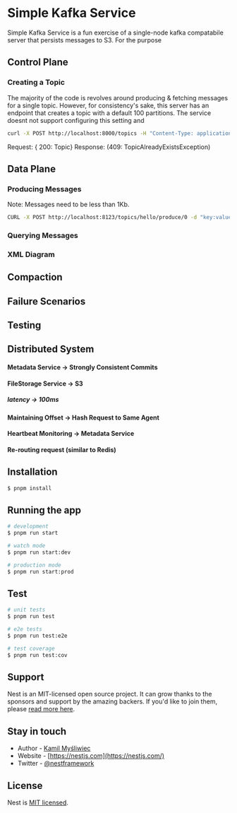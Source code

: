 # Simple Kafka Service

Simple Kafka Service is a fun exercise of a single-node kafka compatabile server that persists messages to S3. For the purpose

## Control Plane
### Creating a Topic
The majority of the code is revolves around producing & fetching messages for a single topic. However, for consistency's sake, this server has an endpoint that creates a topic with a default 100 partitions. The service doesnt not support configuring this setting and 

```bash
curl -X POST http://localhost:8000/topics -H "Content-Type: application/json" -d '{"name":"hello"}'
```
Request: { 200: Topic}
Response: (409: TopicAlreadyExistsException)

## Data Plane
### Producing Messages

Note: Messages need to be less than 1Kb.

```bash
CURL -X POST http://localhost:8123/topics/hello/produce/0 -d "key:value"
```


### Querying Messages


### XML Diagram


## Compaction

## Failure Scenarios

## Testing

## Distributed System
#### Metadata Service -> Strongly Consistent Commits
#### FileStorage Service -> S3
##### latency -> 100ms
#### Maintaining Offset -> Hash Request to Same Agent
#### Heartbeat Monitoring -> Metadata Service
#### Re-routing request (similar to Redis)


## Installation

```bash
$ pnpm install
```

## Running the app

```bash
# development
$ pnpm run start

# watch mode
$ pnpm run start:dev

# production mode
$ pnpm run start:prod
```

## Test

```bash
# unit tests
$ pnpm run test

# e2e tests
$ pnpm run test:e2e

# test coverage
$ pnpm run test:cov
```

## Support

Nest is an MIT-licensed open source project. It can grow thanks to the sponsors and support by the amazing backers. If you'd like to join them, please [read more here](https://docs.nestjs.com/support).

## Stay in touch

- Author - [Kamil Myśliwiec](https://kamilmysliwiec.com)
- Website - [https://nestjs.com](https://nestjs.com/)
- Twitter - [@nestframework](https://twitter.com/nestframework)

## License

Nest is [MIT licensed](LICENSE).
